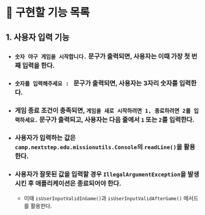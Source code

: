 # 🌟 구현할 기능 목록

## 1. 사용자 입력 기능

- ### `숫자 야구 게임을 시작합니다.` 문구가 출력되면, 사용자는 이때 가장 첫 번째 입력을 한다.
- ### `숫자를 입력해주세요 : ` 문구가 출력되면, 사용자는 3자리 숫자를 입력한다.
- ### 게임 종료 조건이 충족되면, `게임을 새로 시작하려면 1, 종료하려면 2를 입력하세요.` 문구가 출력되고, 사용자는 다음 줄에서 `1` 또는 `2`를 입력한다.
- ### 사용자가 입력하는 값은 `camp.nextstep.edu.missionutils.Console`의 `readLine()`을 활용한다.
- ### 사용자가 잘못된 값을 입력할 경우 `IllegalArgumentException`을 발생시킨 후 애플리케이션은 종료되어야 한다.
    - 이때 `isUserInputValidInGame()`과 `isUserInputValidAfterGame()` 메서드를 활용한다.
